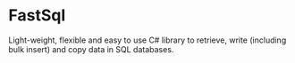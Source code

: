 # FastSql
Light-weight, flexible and easy to use C# library to retrieve, write (including bulk insert) and copy data in SQL databases. 
